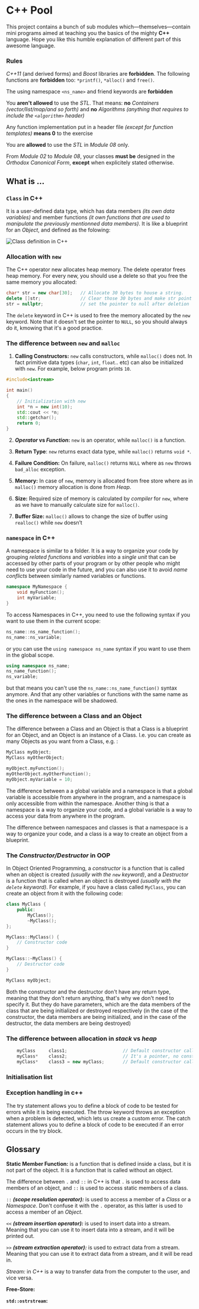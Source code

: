 # C++ Pool
This project contains a bunch of sub modules which—themselves—contain mini programs aimed at teaching you the basics of the mighty **C++** language. Hope you like this humble explanation of different part of this awesome language.

### Rules

_C++11_ (and derived forms) and _Boost_ libraries are **forbidden**. The following functions are **forbidden** too: `*printf()`, `*alloc()` and `free()`.

The using namespace `<ns_name>` and friend keywords are **forbidden**

You **aren't allowed** to use the _STL_. That means: **no** _Containers (vector/list/map/and so forth)_ and **no** _Algorithms (anything that requires to include the `<algorithm>` header)_

Any function implementation put in a header file _(except for function templates)_ **means 0** to the exercise

You are **allowed** to use the _STL_ in _Module 08_ only.

From _Module 02_ to _Module 08_, your classes **must be** designed in the _Orthodox Canonical Form_, **except** when explicitely stated otherwise.

## What is ...

### `Class` in C++
It is a user-defined data type,  which has data members _(its own data variables)_ and member functions _(it own functions that are used to manipulate the previously mentionned data members)_. It is like a blueprint for an _Object_, and defined as the folowing:

![Class definition in C++](https://media.geeksforgeeks.org/wp-content/cdn-uploads/Classes-and-Objects-in-C.png)

### Allocation with `new`
The C++ operator new allocates heap memory. The delete operator frees heap memory. For every new, you should use a delete so that you free the same memory you allocated:

```c++
char* str = new char[30];   // Allocate 30 bytes to house a string.
delete []str;               // Clear those 30 bytes and make str point nowhere.
str = nullptr;              // set the pointer to null after deletion
```

The `delete` keyword in C++ is used to free the memory allocated by the `new` keyword. Note that it doesn't set the pointer to `NULL`, so you should always do it, kmowing that it's a good practice.

### The difference between `new` and `malloc`

1. **Calling Constructors:** `new` calls constructors, while `malloc()` does not. In fact primitive data types (`char`, `int`, `float`.. etc) can also be initialized with `new`. For example, below program prints `10`.

```c++
#include<iostream>

int main()
{
    // Initialization with new
    int *n = new int(10);
    std::cout << *n;
    std::getchar();
    return 0;
}
```

2. **_Operator_ vs _Function_:** `new` is an operator, while `malloc()` is a function.

3. **Return Type**: `new` returns exact data type, while `malloc()` returns `void *`.

4. **Failure Condition:** On failure, `malloc()` returns `NULL` where as `new` throws `bad_alloc` exception.

5. **Memory:** In case of `new`, memory is allocated from free store where as in `malloc()` memory allocation is done from _Heap_.

6. **Size:** Required size of memory is calculated by _compiler_ for `new`, where as we have to manually calculate size for `malloc()`.

7. **Buffer Size:** `malloc()` allows to change the size of buffer using `realloc()` while `new` doesn’t
### `namespace` in C++
A namespace is similar to a folder. It is a way to organize your code by grouping _related functions_ and _variables_ into a _single unit_ that can be accessed by other parts of your program or by other people who might need to use your code in the future, and you can also use it to avoid _name conflicts_ between similarly named variables or functions. 

```c++
namespace MyNamespace {
    void myFunction();
    int myVariable;
}
```

To access Namespaces in C++, you need to use the following syntax if you want to use them in the current scope:

```c++
ns_name::ns_name_function();
ns_name::ns_variable;
``` 

or you can use the `using namespace ns_name` syntax if you want to use them in the global scope.

```c++
using namespace ns_name;
ns_name_function();
ns_variable;
```

but that means you can't use the `ns_name::ns_name_function()` syntax anymore. And that any other variables or functions with the same name as the ones in the namespace will be shadowed.

### The difference between a Class and an Object

The difference between a Class and an Object is that a Class is a blueprint for an Object, and an Object is an instance of a Class. I.e. you can create as many Objects as you want from a Class, e.g. :

```c++
MyClass myObject;
MyClass myOtherObject;

myObject.myFunction();
myOtherObject.myOtherFunction();
myObject.myVariable = 10;
```

The difference between a a global variable and a namespace is that a global variable is accessible from anywhere in the program, and a namespace is only accessible from within the namespace. Another thing is that a namespace is a way to organize your code, and a global variable is a way to access your data from anywhere in the program.

The difference between namespaces and classes is that a namespace is a way to organize your code, and a class is a way to create an object from a blueprint.

### The _Constructor/Destructor_ in OOP

In Object Oriented Programming, a _constructor_ is a function that is called when an object is created _(usually with the `new` keyword)_, and a _Destructor_ is a function that is called when an object is destroyed _(usually with the `delete` keyword)_. For example, if you have a class called `MyClass`, you can create an object from it with the following code:

```c++
class MyClass {
    public:
        MyClass();
        ~MyClass();
};

MyClass::MyClass() {
    // Constructor code
}

MyClass::~MyClass() {
    // Destructor code
}

MyClass myObject;
```

Both the constructor and the destructor don't have any return type, meaning that they don't return anything, that's why we don't need to specify it. But they do have parameters, which are the data members of the class that are being initialized or destroyed respectively (in the case of the constructor, the data members are being initialized, and in the case of the destructor, the data members are being destroyed)

### The difference between allocation in _stack_ vs _heap_

```c++
    myClass     class1;                     // Default constructor called, instance created on stack
    myClass*    class2;                     // It's a pointer, no constructor called.
    myClass*    class3 = new myClass;       // Default constructor called, instance created on heap/free_store
```

### Initialisation list


### Exception handling in c++

The try statement allows you to define a block of code to be tested for errors while it is being executed.
The throw keyword throws an exception when a problem is detected, which lets us create a custom error.
The catch statement allows you to define a block of code to be executed if an error occurs in the try block.

## Glossary

**Static Member Function:** is a function that is defined inside a class, but it is not part of the object. It is a function that is called without an object.

The difference between `.` and `::` in C++ is that `.` is used to access data members of an object, and `::` is used to access static members of a class.

`::` _**(scope resolution operator):**_ is used to access a member of a _Class_ or a _Namespace_. Don't confuse it with the `.` operator, as this latter is used to access a member of an _Object_.

`<<` _**(stream insertion operator):**_  is used to insert data into a stream. Meaning that you can use it to insert data into a stream, and it will be printed out.

`>>` _**(stream extraction operator):**_ is used to extract data from a stream. Meaning that you can use it to extract data from a stream, and it will be read in.
 
**Stream*:* in _C++_ is a way to transfer data from the computer to the user, and vice versa.

**Free-Store:** 


**`std::ostrstream`:**